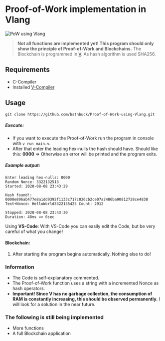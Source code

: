 # Proof-of-Work implementation in Vlang

![PoW using Vlang](https://github.com/bstnbuck/Proof-of-Work-using-Vlang/workflows/PoW%20using%20Vlang/badge.svg?branch=master)

>**Not all functions are implemented yet! This program should only show the principle of Proof-of-Work and Blockchains.**
The Blockchain is programmed in [V](https://github.com/vlang/v). As hash algorithm is used SHA256.


## Requirements
- C-Compiler
- Installed [V-Compiler](https://github.com/vlang/v)

## Usage
`git clone https://github.com/bstnbuck/Proof-of-Work-using-Vlang.git`

##### Execute:
* If you want to execute the Proof-of-Work run the program in console with `v run main.v`.
* After that enter the leading hex-nulls the hash should have. Should like this: **0000**
    => Otherwise an error will be printed and the program exits.

##### Example output:
```
Enter leading hex-nulls: 0000
Random Nonce: 3322132513
Started: 2020-08-08 23:43:29

Hash found!: 0000e896ab477e8a1dd9392f1133c717c026cb2ce07a2486ba90812728ce4838
Text+Nonce: HelloWorld3322135425 Count: 2912

Stopped: 2020-08-08 23:43:30
Duration: 48ms => 0sec
```
Using **VS-Code**:
With VS-Code you can easily edit the Code, but be very careful of what you change!

#### Blockchain:
1.  After starting the program begins automatically. Nothing else to do!

### Information
* The Code is self-explanatory commented.
* The Proof-of-Work function uses a string with a incremented Nonce as hash operators.
* **Important! Since V has no garbage collection, the consumption of RAM is constantly increasing, this should be observed permanently.** I will look for a solution in the near future.

### The following is still being implemented
* More functions
* A full Blockchain application
